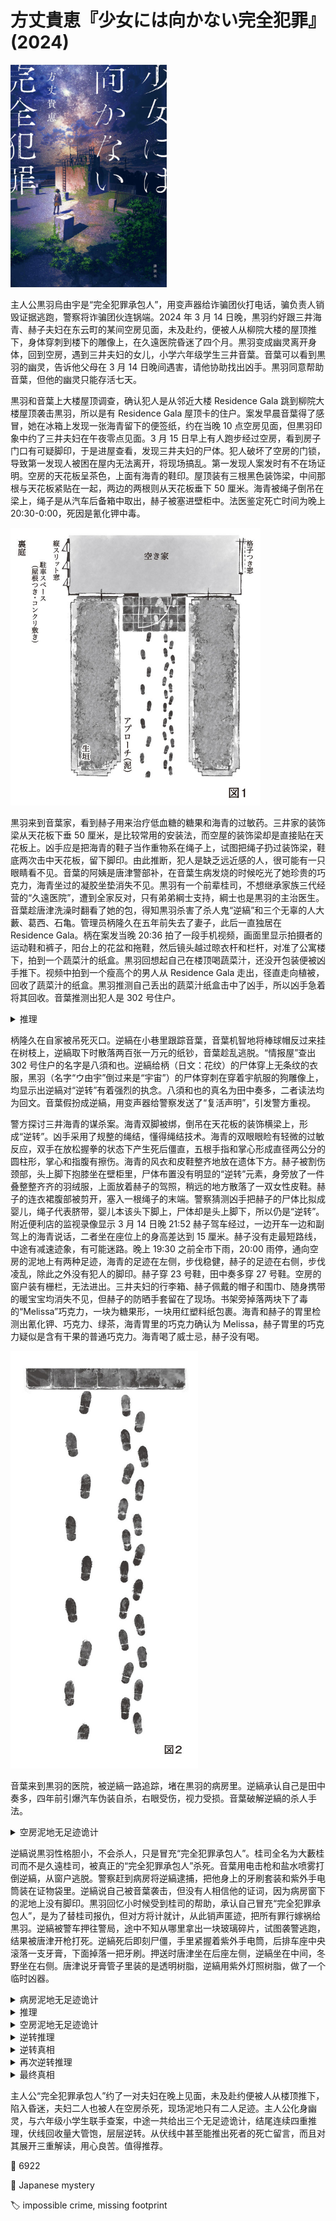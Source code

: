 # 方丈貴恵『少女には向かない完全犯罪』(2024)

<img src=images/2024_cover.jpg width=250/>

主人公黒羽烏由宇是“完全犯罪承包人”，用变声器给诈骗团伙打电话，骗负责人销毁证据逃跑，警察将诈骗团伙连锅端。2024 年 3 月 14 日晚，黒羽约好跟三井海青、赫子夫妇在东云町的某间空房见面，未及赴约，便被人从柳院大楼的屋顶推下，身体穿刺到楼下的雕像上，在久遠医院昏迷了四个月。黒羽变成幽灵离开身体，回到空房，遇到三井夫妇的女儿，小学六年级学生三井音葉。音葉可以看到黒羽的幽灵，告诉他父母在 3 月 14 日晚间遇害，请他协助找出凶手。黒羽同意帮助音葉，但他的幽灵只能存活七天。

黒羽和音葉上大楼屋顶调查，确认犯人是从邻近大楼 Residence Gala 跳到柳院大楼屋顶袭击黒羽，所以是有 Residence Gala 屋顶卡的住户。案发早晨音葉得了感冒，她在冰箱上发现一张海青留下的便签纸，约在当晚 10 点空房见面，但黒羽印象中约了三井夫妇在午夜零点见面。3 月 15 日早上有人跑步经过空房，看到房子门口有可疑脚印，于是进屋查看，发现三井夫妇的尸体。犯人破坏了空房的门锁，导致第一发现人被困在屋内无法离开，将现场搞乱。第一发现人案发时有不在场证明。空房的天花板呈茶色，上面有海青的鞋印。屋顶装有三根黑色装饰梁，中间那根与天花板紧贴在一起，两边的两根则从天花板垂下 50 厘米。海青被绳子倒吊在梁上，绳子是从汽车后备箱中取出，赫子被塞进壁柜中。法医鉴定死亡时间为晚上 20:30-0:00，死因是氰化钾中毒。

<img src=images/2024_empty_house.jpg width=400/>

黒羽来到音葉家，看到赫子用来治疗低血糖的糖果和海青的过敏药。三井家的装饰梁从天花板下垂 50 厘米，是比较常用的安装法，而空屋的装饰梁却是直接贴在天花板上。凶手应是把海青的鞋子当作重物系在绳子上，试图把绳子扔过装饰梁，鞋底两次击中天花板，留下脚印。由此推断，犯人是缺乏远近感的人，很可能有一只眼睛看不见。音葉的阿姨是唐津警部补，在音葉生病发烧的时候吃光了她珍贵的巧克力，海青坐过的凝胶坐垫消失不见。黒羽有一个前辈桂司，不想继承家族三代经营的“久遠医院”，遭到全家反对，只有弟弟綱士支持，綱士也是黒羽的主治医生。音葉趁唐津洗澡时翻看了她的包，得知黒羽杀害了杀人鬼“逆縞”和三个无辜的人大藪、葛西、石亀。管理员柄隆久在五年前失去了妻子，此后一直独居在 Residence Gala。柄在案发当晚 20:36 拍了一段手机视频，画面里显示拍摄者的运动鞋和裤子，阳台上的花盆和拖鞋，然后镜头越过晾衣杆和栏杆，对准了公寓楼下，拍到一个蔬菜汁的纸盒。黒羽回想起自己在楼顶喝蔬菜汁，还没开包装便被凶手推下。视频中拍到一个瘦高个的男人从 Residence Gala 走出，径直走向植被，回收了蔬菜汁的纸盒。黒羽推测自己丢出的蔬菜汁纸盒击中了凶手，所以凶手急着将其回收。音葉推测出犯人是 302 号住户。

<details><summary>推理</summary>
犯人径直走向植被，说明下楼前已知道盒子的位置，只能是从阳台上看到。调查表明只有 201、301、401、501 房间的阳台能看到楼下的植被，而只有 205、302、403、503 的住户有屋顶门卡，二者矛盾。视频中的柄没有穿阳台上的拖鞋，而是穿着运动鞋，说明他家中有客人，客人先穿了拖鞋到阳台，柄只好从玄关穿了运动鞋去追赶客人。客人从柄家的西南角阳台俯视了现场，所以他就是犯人。犯人只会从阳台上探头看一次，如果从阳台看不见，应该也不会再去别的阳台，而是会直接下楼找。拥有屋顶卡的住户中只有 302 号是北侧的房间，只有他无法使用自家的北侧阳台，才会去管理人的阳台俯瞰，找到正确的位置。
</details>

柄隆久在自家被吊死灭口。逆縞在小巷里跟踪音葉，音葉机智地将棒球帽反过来挂在树枝上，逆縞取下时散落两百张一万元的纸钞，音葉趁乱逃脱。“情报屋”查出 302 号住户的名字是八須和也。逆縞给柄（日文：花纹）的尸体穿上无条纹的衣服，黑羽（名字“ウ由宇”倒过来是“宇宙”）的尸体穿刺在穿着宇航服的狗雕像上，均显示出逆縞对“逆转”有着强烈的执念。八須和也的真名为田中奏多，二者读法均为回文。音葉假扮成逆縞，用变声器给警察发送了“复活声明”，引发警方重视。

警方探讨三井海青的谋杀案。海青双脚被绑，倒吊在天花板的装饰横梁上，形成“逆转”。凶手采用了规整的绳结，懂得绳结技术。海青的双眼眼睑有轻微的过敏反应，双手在放松握拳的状态下产生死后僵直，五根手指和掌心形成直径两公分的圆柱形，掌心和指腹有擦伤。海青的风衣和皮鞋整齐地放在遗体下方。赫子被割伤颈部，头上脚下抱膝坐在壁柜里，尸体布置没有明显的“逆转”元素，身旁放了一件叠整整齐齐的羽绒服，上面放着赫子的驾照，稍远的地方散落了一双女性皮鞋。赫子的连衣裙腹部被剪开，塞入一根绳子的末端。警察猜测凶手把赫子的尸体比拟成婴儿，绳子代表脐带，婴儿本该头下脚上，尸体却是头上脚下，所以仍是“逆转”。附近便利店的监视录像显示 3 月 14 日晚 21:52 赫子驾车经过，一边开车一边和副驾上的海青说话，二者坐在座位上的身高差达到 15 厘米。赫子没有走最短路线，中途有减速迹象，有可能迷路。晚上 19:30 之前全市下雨，20:00 雨停，通向空房的泥地上有两种足迹，海青的足迹在左侧，步伐稳健，赫子的足迹在右侧，步伐凌乱，除此之外没有犯人的脚印。赫子穿 23 号鞋，田中奏多穿 27 号鞋。空房的窗户装有栅栏，无法进出。三井夫妇的行李箱、赫子佩戴的帽子和围巾、随身携带的暖宝宝均消失不见，但赫子的防晒手套留在了现场。书架旁掉落两块下了毒的“Melissa”巧克力，一块为糖果形，一块用红塑料纸包裹。海青和赫子的胃里检测出氰化钾、巧克力、绿茶，海青胃里的巧克力确认为 Melissa，赫子胃里的巧克力疑似是含有干果的普通巧克力。海青喝了威士忌，赫子没有喝。

<img src=images/2024_footprints.jpg width=300/>

音葉来到黒羽的医院，被逆縞一路追踪，堵在黒羽的病房里。逆縞承认自己是田中奏多，四年前引爆汽车伪装自杀，右眼受伤，视力受损。音葉破解逆縞的杀人手法。

<details><summary>空房泥地无足迹诡计</summary>
逆縞把屋顶下雪人的残骸压成小板状，等距离地放在小路的泥上，踩着雪块走过。雪化了以后变成水，泥地上不会留下脚印。逆縞把多余的雪块装在旅行箱里，用同样的方法离开，并撒了一些暖宝宝的粉末在雪块上助其融化。
</details>

逆縞说黒羽性格胆小，不会杀人，只是冒充“完全犯罪承包人”。桂司全名为大藪桂司而不是久遠桂司，被真正的“完全犯罪承包人”杀死。音葉用电击枪和盐水喷雾打倒逆縞，从窗户逃脱。警察赶到病房将逆縞逮捕，把他身上的牙刷套装和紫外手电筒装在证物袋里。逆縞说自己被音葉袭击，但没有人相信他的证词，因为病房窗下的泥地上没有脚印。黒羽回忆小时候受到桂司的帮助，承认自己冒充“完全犯罪承包人”，是为了替桂司报仇，但对方将计就计，从此销声匿迹，把所有罪行嫁祸给黒羽。逆縞被警车押往警局，途中不知从哪里拿出一块玻璃碎片，试图袭警逃跑，结果被唐津开枪打死。逆縞死后即刻尸僵，手里紧握着紫外手电筒，后排车座中央滚落一支牙膏，下面掉落一把牙刷。押送时唐津坐在后座左侧，逆縞坐在中间，冬野坐在右侧。唐津说牙膏管子里装的是透明树脂，逆縞用紫外灯照树脂，做了一个临时凶器。

<details><summary>病房泥地无足迹诡计</summary>
音葉提前在泥地上铺了一块塑料布，早晨浇水的时候土地没有湿，跑过时自然不会留下足迹。她逃跑后打开喷淋装置，把地浇湿。
</details>

<details><summary>推理</summary>
唐津是左撇子，没收牙膏和紫外灯之后本应放入左侧口袋，却被坐在右边的逆縞偷出，只能是因为她故意把物品放在右侧口袋，诱导逆縞袭警，趁机将他打死。逆縞四年前右眼受伤（伏线），如今早适应了远近感，不会看不清装饰梁紧贴天花板，也不会在天花板留下鞋印。三井家客厅的天花板与空房子的设计相似，但中央的装饰梁比天花板低 50 厘米（伏线），习惯三井家客厅的凶手，会误以为空房子的设计相同，在天花板留下鞋印。

凶手是唐津，她杀死了三井夫妇，把赫子塞入旅行箱，冒充赫子开车，让海青的尸体坐在副驾上，故意让监控拍下。（伏线：行驶缓慢是怕尸体倒下。唐津比赫子高，所以她让海青的尸体坐在凝胶坐垫上，掩饰身高差。唐津穿不上赫子的连衣裙，所以用赫子的大衣和帽子伪装，戴围巾掩饰脖子露在外面，戴防晒手套掩饰大衣袖子太短。海青的尸体戴了墨镜。）唐津把车内暖气开到最大，在海青和赫子身上放了暖宝宝，防止尸体体温下降过快，暴露真正的死亡时间。唐津在 21:00 之前毒死三井夫妇，把便签上“夜〇時”的约会时间改为“夜一〇時”，在 22:00 左右抵达空房子。唐津为了掩饰海青脖子的尸僵，将尸体倒挂，为了掩饰赫子在行李箱里抱膝而坐的姿势，将尸体放入壁柜模仿婴儿。
</details>

<details><summary>空房泥地无足迹诡计</summary>

1. 唐津换上赫子的鞋，提着装有赫子的旅行箱走入空房，在泥地上留下“赫子的足迹”。
2. 她布置好赫子的尸体，提着空旅行箱，穿着赫子的鞋倒退回停车场，把赫子的鞋扔进空房。
3. 她把赫子的围巾塞进鞋子的缝隙（伏线：围巾消失），穿着海青的鞋，抱着海青的尸体走入空房，在泥地上留下“海青的足迹”。
4. 她布置好海青的尸体，把海青的鞋子脱在风衣旁边，穿着赫子的鞋倒退回停车场，再次把赫子的鞋扔进空房（伏线：赫子的鞋子散乱）。

泥地上“赫子的足迹”实际上由三道足迹组成。

<img src=images/2024_three_sets.jpg width=200/>
</details>

<details><summary>逆转推理</summary>
唐津跳楼自杀，变成幽灵，音葉再次展开推理。海青的手握成圆柱形，是因为临死前握着竖笛，发生了即刻尸僵（伏线：和逆縞死时一样）。音葉在第二天早上吹不好竖笛，看上去好像是因为感冒（伏线），其实是因为唐津强行从海青手里拔出竖笛，在上面留下了油脂。（伏线：唐津为了掩饰海青手上的伤，用绳子制造了新的伤口。）海青死前紧握竖笛，是为了留下死亡留言，凶手是音葉。
</details>

<details><summary>逆转真相</summary>
三井夫妇准备了毒巧克力，打算毒死黒羽，替大学前辈石亀勉报仇。音葉无意间将巧克力做成热巧克力汁，导致父母中毒身亡。唐津当晚接到海青的电话，得知音葉过失杀人，为了替她掩饰，将尸体搬到小屋，计划嫁祸黒羽。（伏线：唐津故意用了专业绳结，将尸体倒吊，是因为小孩无法做到。）海青死前紧握竖笛，是为了怀念音葉。
</details>

<details><summary>再次逆转推理</summary>
音葉吹竖笛时发现头部管里面进了一块小石头，是观赏鱼缸里面用于装饰的石头（伏线）。海青取下头部管丢入鱼缸，头部管落下的冲力卷起了缸底的小石子，卡在管中。犯人为了抹消海青的死亡留言，将头部管取出装回。唐津记得从海青手中拿走竖笛时，足部管有些松动，所以海青同时拆下了头部管和足部管，中部管是死亡留言。音葉给赫子做热巧克力时解开了红色包装纸，里面包的是威士忌巧克力。海青的胃中检测出威士忌，说明他吃了第二颗威士忌巧克力。现场还剩下一颗威士忌巧克力，但威士忌巧克力只有两颗，说明凶手带来了一盒新的巧克力。唐津误以为音葉的巧克力有毒，将盒子扔掉，但其实是凶手带来的盒子有毒。海青的眼睑出现过敏反应，是因为有人在上面放了含镍的冥钱。凶手是黒羽，放冥钱是纪念桂司。（伏线：桂司曾在死去的狸子的头上放了两枚百元硬币。）竖笛的中段是黑色。
</details>

<details><summary>最终真相</summary>
如果真凶把巧克力强行塞进受害者的嘴里，为了优先速度，不会特意挑选有包装的巧克力，所以三井夫妇自行吃下了巧克力。真凶是医生大藪綱士，他在绿茶里放了微量的氰化钾，让赫子产生轻微的头晕，然后建议她吃下巧克力防止低血糖。竖笛英文 recorder 中间部分是 cord，指向綱士（“綱”是绳子的意思，即 cord）。Recorder 还有一个意思是“録音機”，读作“ロ‐クオン‐キ”，中段“クオン”为“久遠”。綱士是真正的“完全犯罪承包人”，一度销声匿迹是因为准备医学院入学考试，他在四年前帮助逆縞脱困。他毒死三井夫妇，指使逆縞袭击黒羽，并设计让唐津销毁罪证，目的是为了让唐津为自己所用。结尾黒羽恢复神智，在与綱士的智斗中让他服下自己的毒药身亡。
</details>

主人公“完全犯罪承包人”约了一对夫妇在晚上见面，未及赴约便被人从楼顶推下，陷入昏迷，夫妇二人也被人在空房杀死，现场泥地只有二人足迹。主人公化身幽灵，与六年级小学生联手查案，中途一共给出三个无足迹诡计，结尾连续四重推理，伏线回收量大管饱，层层逆转。从伏线中甚至能推出死者的死亡留言，而且对其展开三重解读，用心良苦。值得推荐。

:link: 6922

:file_folder: Japanese mystery

:label: impossible crime, missing footprint
